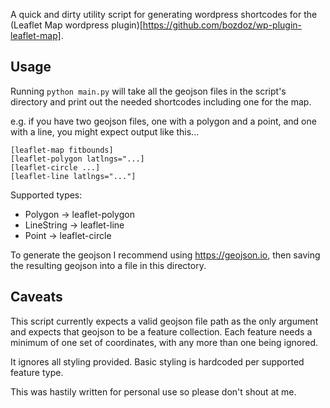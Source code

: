 A quick and dirty utility script for generating wordpress shortcodes for the (Leaflet Map wordpress plugin)[https://github.com/bozdoz/wp-plugin-leaflet-map].

## Usage

Running `python main.py` will take all the geojson files in the script's directory and print out the needed shortcodes including one for the map.

e.g. if you have two geojson files, one with a polygon and a point, and one with a line, you might expect output like this...

```
[leaflet-map fitbounds]
[leaflet-polygon latlngs="...]
[leaflet-circle ...]
[leaflet-line latlngs="..."]
```

Supported types:
* Polygon -> leaflet-polygon
* LineString -> leaflet-line
* Point -> leaflet-circle

To generate the geojson I recommend using https://geojson.io, then saving the resulting geojson into a file in this directory.

## Caveats

This script currently expects a valid geojson file path as the only argument and expects that geojson to be a feature collection. Each feature needs a minimum of one set of coordinates, with any more than one being ignored.

It ignores all styling provided. Basic styling is hardcoded per supported feature type.

This was hastily written for personal use so please don't shout at me.